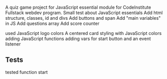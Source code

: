 A quiz game project for JavaScript essential module for CodeInstitute Fullstack webdev program.
Small  test about JavaScript essentials
Add html structure, classes, id and divs
Add buttons and span
Add  "main variables" in JS 
Add questions array
Add score counter


used JavaScript logo colors
A centered card styling with JavaScript colors
adding JavaScript functions
adding vars for start button and an event listener

## Tests
tested function start 